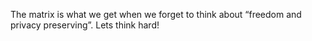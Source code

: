 The matrix is what we get when we forget to think about “freedom and privacy preserving”. Lets think hard!